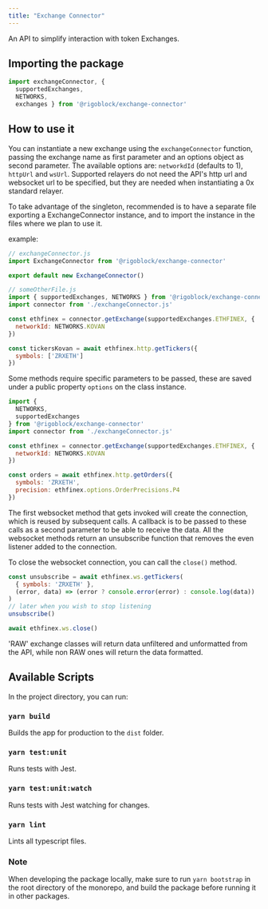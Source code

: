 ```yaml
---
title: "Exchange Connector"
---
```


An API to simplify interaction with token Exchanges.

## Importing the package

```javascript
import exchangeConnector, {
  supportedExchanges,
  NETWORKS,
  exchanges } from '@rigoblock/exchange-connector'
```

## How to use it

You can instantiate a new exchange using the `exchangeConnector` function, passing the exchange name as first parameter and an options object as second parameter.
The available options are: `networkdId` (defaults to 1), `httpUrl` and `wsUrl`. Supported relayers do not need the API's http url and websocket url to be specified, but they are needed when instantiating a 0x standard relayer.

To take advantage of the singleton, recommended is to have a separate file exporting a ExchangeConnector instance, and to import the instance in the files where we plan to use it.

example:

```javascript
// exchangeConnector.js
import ExchangeConnector from '@rigoblock/exchange-connector'

export default new ExchangeConnector()

// someOtherFile.js
import { supportedExchanges, NETWORKS } from '@rigoblock/exchange-connector'
import connector from './exchangeConnector.js'

const ethfinex = connector.getExchange(supportedExchanges.ETHFINEX, {
  networkId: NETWORKS.KOVAN
})

const tickersKovan = await ethfinex.http.getTickers({
  symbols: ['ZRXETH']
})
```

Some methods require specific parameters to be passed, these are saved under a public property `options` on the class instance.

```javascript
import {
  NETWORKS,
  supportedExchanges
} from '@rigoblock/exchange-connector'
import connector from './exchangeConnector.js'

const ethfinex = connector.getExchange(supportedExchanges.ETHFINEX, {
  networkId: NETWORKS.KOVAN
})

const orders = await ethfinex.http.getOrders({
  symbols: 'ZRXETH',
  precision: ethfinex.options.OrderPrecisions.P4
})
```

The first websocket method that gets invoked will create the connection, which is reused by subsequent calls. A callback is to be passed to these calls as a second parameter to be able to receive the data. All the websocket methods return an unsubscribe function that removes the even listener added to the connection.

To close the websocket connection, you can call the `close()` method.

```javascript
const unsubscribe = await ethfinex.ws.getTickers(
  { symbols: 'ZRXETH' },
  (error, data) => (error ? console.error(error) : console.log(data))
)
// later when you wish to stop listening
unsubscribe()

await ethfinex.ws.close()
```

'RAW' exchange classes will return data unfiltered and unformatted from the API, while non RAW ones will return the data formatted.

## Available Scripts

In the project directory, you can run:

### `yarn build`
Builds the app for production to the `dist` folder.

### `yarn test:unit`
Runs tests with Jest.

### `yarn test:unit:watch`
Runs tests with Jest watching for changes.

### `yarn lint`
Lints all typescript files.

### Note

When developing the package locally, make sure to run `yarn bootstrap` in the root directory of the monorepo, and build the package before running it in other packages.
